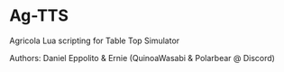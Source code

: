 # Ag-TTS
Agricola Lua scripting for Table Top Simulator

Authors: Daniel Eppolito & Ernie (QuinoaWasabi & Polarbear @ Discord)
